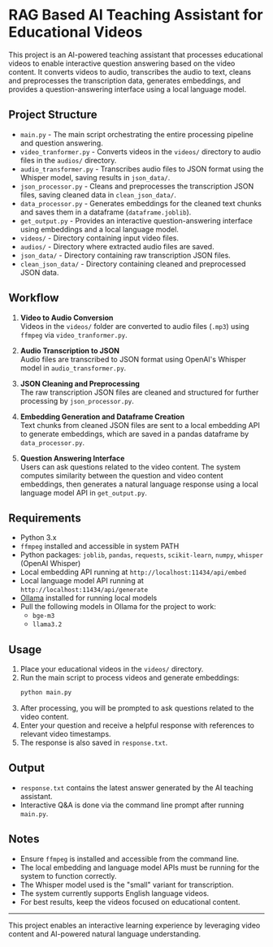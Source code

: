 # RAG Based AI Teaching Assistant for Educational Videos

This project is an AI-powered teaching assistant that processes educational videos to enable interactive question answering based on the video content. It converts videos to audio, transcribes the audio to text, cleans and preprocesses the transcription data, generates embeddings, and provides a question-answering interface using a local language model.

## Project Structure

- `main.py` - The main script orchestrating the entire processing pipeline and question answering.
- `video_tranformer.py` - Converts videos in the `videos/` directory to audio files in the `audios/` directory.
- `audio_transformer.py` - Transcribes audio files to JSON format using the Whisper model, saving results in `json_data/`.
- `json_processor.py` - Cleans and preprocesses the transcription JSON files, saving cleaned data in `clean_json_data/`.
- `data_processor.py` - Generates embeddings for the cleaned text chunks and saves them in a dataframe (`dataframe.joblib`).
- `get_output.py` - Provides an interactive question-answering interface using embeddings and a local language model.
- `videos/` - Directory containing input video files.
- `audios/` - Directory where extracted audio files are saved.
- `json_data/` - Directory containing raw transcription JSON files.
- `clean_json_data/` - Directory containing cleaned and preprocessed JSON data.

## Workflow

1. **Video to Audio Conversion**  
   Videos in the `videos/` folder are converted to audio files (`.mp3`) using `ffmpeg` via `video_tranformer.py`.

2. **Audio Transcription to JSON**  
   Audio files are transcribed to JSON format using OpenAI's Whisper model in `audio_transformer.py`.

3. **JSON Cleaning and Preprocessing**  
   The raw transcription JSON files are cleaned and structured for further processing by `json_processor.py`.

4. **Embedding Generation and Dataframe Creation**  
   Text chunks from cleaned JSON files are sent to a local embedding API to generate embeddings, which are saved in a pandas dataframe by `data_processor.py`.

5. **Question Answering Interface**  
   Users can ask questions related to the video content. The system computes similarity between the question and video content embeddings, then generates a natural language response using a local language model API in `get_output.py`.

## Requirements

- Python 3.x
- `ffmpeg` installed and accessible in system PATH
- Python packages: `joblib`, `pandas`, `requests`, `scikit-learn`, `numpy`, `whisper` (OpenAI Whisper)
- Local embedding API running at `http://localhost:11434/api/embed`
- Local language model API running at `http://localhost:11434/api/generate`
- [Ollama](https://ollama.com/) installed for running local models
- Pull the following models in Ollama for the project to work:
  - `bge-m3`
  - `llama3.2`

## Usage

1. Place your educational videos in the `videos/` directory.
2. Run the main script to process videos and generate embeddings:
   ```bash
   python main.py
   ```
3. After processing, you will be prompted to ask questions related to the video content.
4. Enter your question and receive a helpful response with references to relevant video timestamps.
5. The response is also saved in `response.txt`.

## Output

- `response.txt` contains the latest answer generated by the AI teaching assistant.
- Interactive Q&A is done via the command line prompt after running `main.py`.

## Notes

- Ensure `ffmpeg` is installed and accessible from the command line.
- The local embedding and language model APIs must be running for the system to function correctly.
- The Whisper model used is the "small" variant for transcription.
- The system currently supports English language videos.
- For best results, keep the videos focused on educational content.

---

This project enables an interactive learning experience by leveraging video content and AI-powered natural language understanding.

